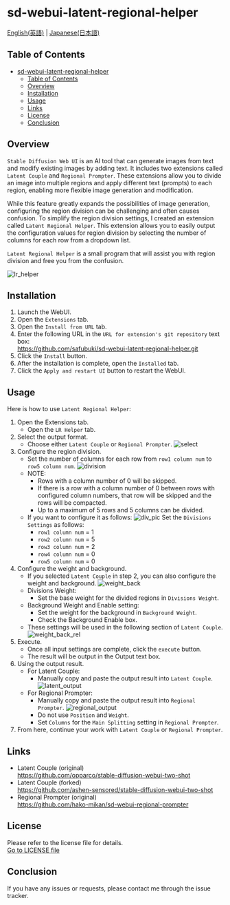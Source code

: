 # sd-webui-latent-regional-helper

[English(英語)](./README.md) | [Japanese(日本語)](./README_jp.md)

## Table of Contents

- [sd-webui-latent-regional-helper](#sd-webui-latent-regional-helper)
  - [Table of Contents](#table-of-contents)
  - [Overview](#overview)
  - [Installation](#installation)
  - [Usage](#usage)
  - [Links](#links)
  - [License](#license)
  - [Conclusion](#conclusion)

## Overview

`Stable Diffusion Web UI` is an AI tool that can generate images from text and modify existing images by adding text. It includes two extensions called `Latent Couple` and `Regional Prompter`. These extensions allow you to divide an image into multiple regions and apply different text (prompts) to each region, enabling more flexible image generation and modification.

While this feature greatly expands the possibilities of image generation, configuring the region division can be challenging and often causes confusion. To simplify the region division settings, I created an extension called `Latent Regional Helper`. This extension allows you to easily output the configuration values for region division by selecting the number of columns for each row from a dropdown list.

`Latent Regional Helper` is a small program that will assist you with region division and free you from the confusion.

![lr_helper](./images/lr_helper.png)

## Installation

1. Launch the WebUI.
2. Open the `Extensions` tab.
3. Open the `Install from URL` tab.
4. Enter the following URL in the `URL for extension's git repository` text box:  
<https://github.com/safubuki/sd-webui-latent-regional-helper.git>
5. Click the `Install` button.
6. After the installation is complete, open the `Installed` tab.
7. Click the `Apply and restart UI` button to restart the WebUI.

## Usage

Here is how to use `Latent Regional Helper`:

1. Open the Extensions tab.
     - Open the `LR Helper` tab.
2. Select the output format.
     - Choose either `Latent Couple` or `Regional Prompter`.
     ![select](./images/select.png)
3. Configure the region division.
     - Set the number of columns for each row from `row1 column num` to `row5 column num`.
     ![division](./images/division.png)
     - NOTE:
         - Rows with a column number of 0 will be skipped.
         - If there is a row with a column number of 0 between rows with configured column numbers, that row will be skipped and the rows will be compacted.
         - Up to a maximum of 5 rows and 5 columns can be divided.
     - If you want to configure it as follows:
     ![div_pic](./images/div_pic.png)
     Set the `Divisions Settings` as follows:
         - `row1 column num` = 1
         - `row2 column num` = 5
         - `row3 column num` = 2
         - `row4 column num` = 0
         - `row5 column num` = 0
4. Configure the weight and background.
     - If you selected `Latent Couple` in step 2, you can also configure the weight and background.
     ![weight_back](./images/weight_back.png)
     - Divisions Weight:
         - Set the base weight for the divided regions in `Divisions Weight`.
     - Background Weight and Enable setting:
         - Set the weight for the background in `Background Weight`.
         - Check the Background Enable box.
     - These settings will be used in the following section of `Latent Couple`.
     ![weight_back_rel](./images/weight_back_rel.png)
5. Execute.
     - Once all input settings are complete, click the `execute` button.
     - The result will be output in the Output text box.
6. Using the output result.
     - For Latent Couple:
         - Manually copy and paste the output result into `Latent Couple`.
     ![latent_output](./images/latent_output.png)
     - For Regional Prompter:
         - Manually copy and paste the output result into `Regional Prompter`.
     ![regional_output](./images/regional_output.png)
         - Do not use `Position` and `Weight`.
         - Set `Columns` for the `Main Splitting` setting in `Regional Prompter`.
7. From here, continue your work with `Latent Couple` or `Regional Prompter`.

## Links

- Latent Couple (original)  
<https://github.com/opparco/stable-diffusion-webui-two-shot>
- Latent Couple (forked)  
<https://github.com/ashen-sensored/stable-diffusion-webui-two-shot>
- Regional Prompter (original)  
<https://github.com/hako-mikan/sd-webui-regional-prompter>

## License

Please refer to the license file for details.  
[Go to LICENSE file](./LICENSE)

## Conclusion

If you have any issues or requests, please contact me through the issue tracker.
